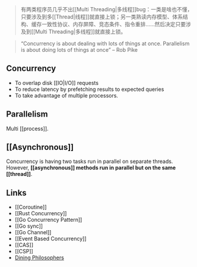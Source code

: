 > 有两类程序员几乎不出[[Multi Threading|多线程]]bug：一类是啥也不懂，只要涉及到多[[Thread|线程]]就直接上锁；另一类熟读内存模型、体系结构、缓存一致性协议、内存屏障、竞态条件、指令重排……然后决定只要涉及到[[Multi Threading|多线程]]就直接上锁。

> “Concurrency is about dealing with lots of things at once. Parallelism is about doing lots of things at once” – Rob Pike

## Concurrency
- To overlap disk [[IO|I/O]] requests
- To reduce latency by prefetching results to expected queries
- To take advantage of multiple processors.

## Parallelism
Multi [[process]].

## [[Asynchronous]]
Concurrency is having two tasks run in parallel on separate threads. However, **[[asynchronous]] methods run in parallel but on the same [[thread]]**.

## Links
- [[Coroutine]]
- [[Rust Concurrency]]
- [[Go Concurrency Pattern]]
- [[Go sync]]
- [[Go Channel]]
- [[Event Based Concurrency]]
- [[CAS]]
- [[CSP]]
- [Dining Philosophers](https://doc.rust-lang.org/1.4.0/book/dining-philosophers.html)